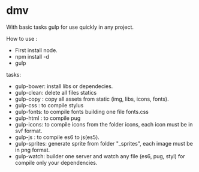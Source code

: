 # dmv

With basic tasks gulp for use quickly in any project.

How to use :

- First install node.
- npm install -d
- gulp

tasks:

- gulp-bower: install libs or dependecies.
- gulp-clean: delete all files statics 
- gulp-copy : copy all assets from static (img, libs, icons, fonts).
- gulp-css  : to compile stylus
- gulp-fonts: to compile fonts building one file fonts.css
- gulp-html : to compile pug
- gulp-icons: to compile icons from the folder icons, each icon must be in svf format.
- gulp-js 	: to compile es6 to js(es5).
- gulp-sprites: generate sprite from folder "_sprites", each image must be in png format.
- gulp-watch: builder one server and watch any file (es6, pug, styl) for compile only your dependencies.

